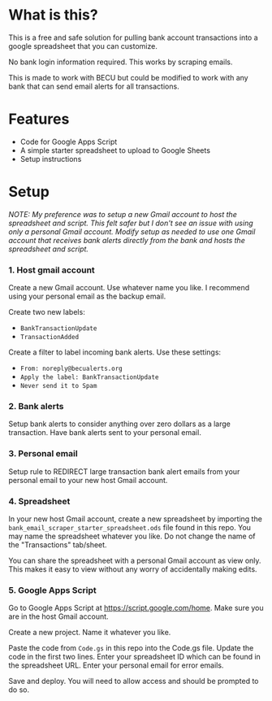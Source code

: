 # What is this?

This is a free and safe solution for pulling bank account transactions into a google spreadsheet that you can customize.

No bank login information required.  This works by scraping emails.

This is made to work with BECU but could be modified to work with any bank that can send email alerts for all transactions.

# Features

* Code for Google Apps Script
* A simple starter spreadsheet to upload to Google Sheets
* Setup instructions

# Setup

_NOTE: My preference was to setup a new Gmail account to host the spreadsheet and script. This felt safer but I don't see an issue with using only a personal Gmail account.  Modify setup as needed to use one Gmail account that receives bank alerts directly from the bank and hosts the spreadsheet and script._

### 1. Host gmail account
Create a new Gmail account.  Use whatever name you like.  I recommend using your personal email as the backup email.

Create two new labels:
- `BankTransactionUpdate`
- `TransactionAdded`

Create a filter to label incoming bank alerts.  Use these settings:
- `From: noreply@becualerts.org`
- `Apply the label: BankTransactionUpdate`
- `Never send it to Spam`

### 2. Bank alerts
Setup bank alerts to consider anything over zero dollars as a large transaction.  Have bank alerts sent to your personal email.

### 3. Personal email
Setup rule to REDIRECT large transaction bank alert emails from your personal email to your new host Gmail account.

### 4. Spreadsheet
In your new host Gmail account, create a new spreadsheet by importing the `bank_email_scraper_starter_spreadsheet.ods` file found in this repo.  You may name the spreadsheet whatever you like.  Do not change the name of the "Transactions" tab/sheet.

You can share the spreadsheet with a personal Gmail account as view only.  This makes it easy to view without any worry of accidentally making edits.

### 5. Google Apps Script
Go to Google Apps Script at https://script.google.com/home.  Make sure you are in the host Gmail account.

Create a new project. Name it whatever you like.

Paste the code from `Code.gs` in this repo into the Code.gs file.  Update the code in the first two lines.  Enter your spreadsheet ID which can be found in the spreadsheet URL.  Enter your personal email for error emails.

Save and deploy.  You will need to allow access and should be prompted to do so.

